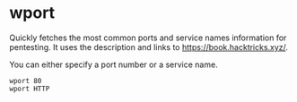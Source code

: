 # wport

Quickly fetches the most common ports and service names information for pentesting. It uses the description and links to https://book.hacktricks.xyz/.

You can either specify a port number or a service name.

	wport 80
	wport HTTP
